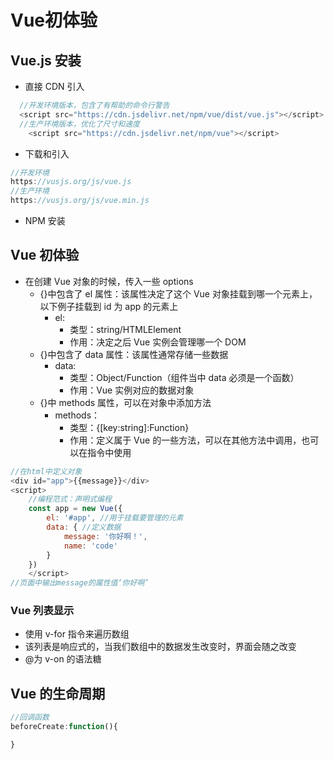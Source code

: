 # Vue初体验

## Vue.js 安装

- 直接 CDN 引入

```js
  //开发环境版本，包含了有帮助的命令行警告
  <script src="https://cdn.jsdelivr.net/npm/vue/dist/vue.js"></script>
  //生产环境版本，优化了尺寸和速度
    <script src="https://cdn.jsdelivr.net/npm/vue"></script>
```

- 下载和引入

```js
//开发环境
https://vusjs.org/js/vue.js
//生产环境
https://vusjs.org/js/vue.min.js
```

- NPM 安装

## Vue 初体验

- 在创建 Vue 对象的时候，传入一些 options
  - {}中包含了 el 属性：该属性决定了这个 Vue 对象挂载到哪一个元素上，以下例子挂载到 id 为 app 的元素上
    - el:
      - 类型：string/HTMLElement
      - 作用：决定之后 Vue 实例会管理哪一个 DOM
  - {}中包含了 data 属性：该属性通常存储一些数据
    - data:
      - 类型：Object/Function（组件当中 data 必须是一个函数）
      - 作用：Vue 实例对应的数据对象
  - {}中 methods 属性，可以在对象中添加方法
    - methods：
      - 类型：{[key:string]:Function}
      - 作用：定义属于 Vue 的一些方法，可以在其他方法中调用，也可以在指令中使用

```js
//在html中定义对象
<div id="app">{{message}}</div>
<script>
    //编程范式：声明式编程
    const app = new Vue({
        el: '#app', //用于挂载要管理的元素
        data: { //定义数据
            message: '你好啊！',
            name: 'code'
        }
    })
    </script>
//页面中输出message的属性值‘你好啊’
```

### Vue 列表显示

- 使用 v-for 指令来遍历数组
- 该列表是响应式的，当我们数组中的数据发生改变时，界面会随之改变
- @为 v-on 的语法糖

## Vue 的生命周期

```js
//回调函数
beforeCreate:function(){

}
```

## 